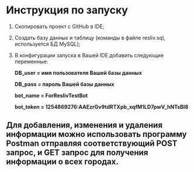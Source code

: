 # Инструкция по запуску

1. Скопировать проект с GitHub в IDE;
2. Создать базу данных и таблицу (команды в файле resliv.sql, используется БД MySQL);
3. В конфигурации запуска в Вашей IDE добавить следующие переменные:

    **DB_user = имя пользователя Вашей базы данных**
    
    **DB_pass = пароль Вашей базы данных**
    
    **bot_name = ForReslivTestBot**
    
    **bot_token = 1254869276:AAEzrGv9tdRTXpb_xqfM1LD7pwV_hNTsBI8**
    
## Для добавления, изменения и удаления информации можно использовать программу Postman отправляя соответствующий POST запрос, и GET запрос для получения информации о всех городах.
